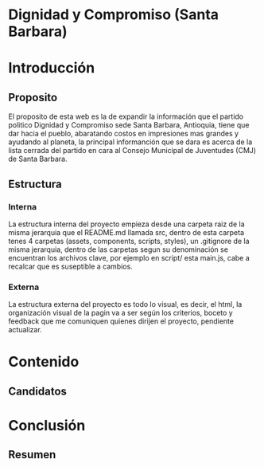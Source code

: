 # Dignidad y Compromiso (Santa Barbara)

[Sección]: # (Este div corresponde a la sección de Introducción)

<div> 
<h1>Introducción</h1>

[Sub-Sección]: # (Este div corresponde a la subsección de Proposito)

<div>
<h2>Proposito</h2>
<p>
El proposito de esta web es la de expandir la información que el partido politico Dignidad y Compromiso sede Santa Barbara, Antioquia, tiene que dar hacia el pueblo, abaratando costos en impresiones mas grandes y ayudando al planeta, la principal informanción que se dara es acerca de la lista cerrada del partido en cara al Consejo Municipal de Juventudes (CMJ) de Santa Barbara.
</p>

[Sub-Sección]: # (Este div corresponde a la subsección de Estructura)

<div>
<h2>Estructura</h2>

[Sub-Sub-Sección]: # (Este div corresponde a la subsubsección de Estructura-Interna)

<div>
<h3>Interna</h3>
<p>
La estructura interna del proyecto empieza desde una carpeta raiz de la misma jerarquia que el README.md llamada src, dentro de esta carpeta tenes 4 carpetas (assets, components, scripts, styles), un .gitignore de la misma jerarquia, dentro de las carpetas segun su denominación se encuentran los archivos clave, por ejemplo en script/ esta main.js, cabe a recalcar que es suseptible a cambios.
</p>
</div>

[Sub-Sub-Sección]: # (Este div corresponde a la subsubsección de Estructura-Externa)

<div>
<h3>Externa</h3>
<p>
La estructura externa del proyecto es todo lo visual, es decir, el html, la organización visual de la pagin va a ser según los criterios, boceto y feedback que me comuniquen quienes dirijen el proyecto, pendiente actualizar.
</p>
</div>
</div>
</div>
</div>

[Sección]: # (Este div corresponde a la sección de Contenido)

<div>
<h1>Contenido</h1>

[Sub-Sección]: # (Este div corresponde a la subsección de Candidatos)
<div>
<h2>Candidatos</h2>
<p>

</p>
</div>
</div>

[Sección]: # (Este div corresponde a la sección de Conclusión)

<div>
<h1>Conclusión</h1>

[Sub-Sección]: # (Este div corresponde a la subsección de Resumen)

<div>
<h2>Resumen</h2>
<p>

</p>
</div>
</div>